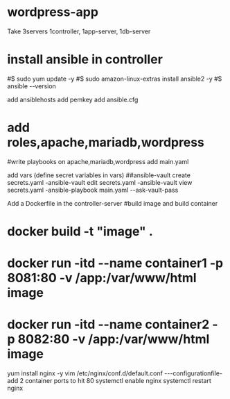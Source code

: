 # wordpress-app
Take 3servers 1controller, 1app-server, 1db-server
# install ansible in controller
#$ sudo yum update -y
#$ sudo amazon-linux-extras install ansible2 -y
#$ ansible --version

add ansiblehosts
add pemkey
add ansible.cfg
# add roles,apache,mariadb,wordpress
#write playbooks on apache,mariadb,wordpress
add main.yaml

add vars (define secret variables in vars)
##ansible-vault create secrets.yaml
 -ansible-vault edit secrets.yaml
 -ansible-vault view secrets.yaml
 -ansible-playbook main.yaml --ask-vault-pass

Add a Dockerfile in the controller-server
#build image and build container
# docker build -t "image" .
# docker run -itd --name container1 -p 8081:80 -v /app:/var/www/html image
# docker run -itd --name container2 -p 8082:80 -v /app:/var/www/html image

yum install nginx -y
vim /etc/nginx/conf.d/default.conf  ---configurationfile-add 2 container ports to hit 80
systemctl enable nginx
systemctl restart nginx

